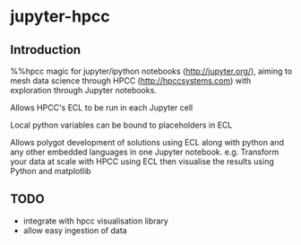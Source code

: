 # jupyter-hpcc

## Introduction
%%hpcc magic for jupyter/ipython notebooks (http://jupyter.org/), aiming to mesh data science through HPCC (http://hpccsystems.com) with exploration through Jupyter notebooks.

Allows HPCC's ECL to be run in each Jupyter cell

Local python variables can be bound to placeholders in ECL

Allows polygot development of solutions using ECL along with python and any other embedded languages in one Jupyter notebook.
e.g. Transform your data at scale with HPCC using ECL then visualise the results using Python and matplotlib

## TODO
* integrate with hpcc visualisation library
* allow easy ingestion of data 
